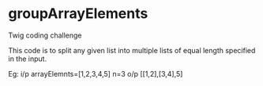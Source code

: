 # groupArrayElements
Twig coding challenge 

This code is to split any given list into multiple lists of equal length specified in the input. 

Eg:
i/p
arrayElemnts=[1,2,3,4,5]
n=3
o/p
[[1,2],[3,4],5]
